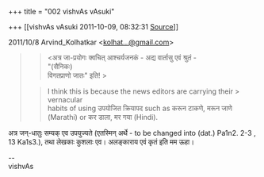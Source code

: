 +++
title = "002 vishvAs vAsuki"

+++
[[vishvAs vAsuki	2011-10-09, 08:32:31 [Source](https://groups.google.com/g/samskrita/c/nj46Z_JA3WA)]]



  
  

2011/10/8 Arvind_Kolhatkar \<[kolhat...@gmail.com]()\>

  

> 
> > \<अत्र जा-प्रयोगः क्वचित् आश्चर्यजनकं - अद्य वार्तासु एवं श्रुतं -  
> "(सैनिकः)  
> विगतप्राणो जातः" इति! \>  
>   
> > 
> > I think this is because the news editors are carrying their > vernacular  
> habits of using उपयोजित क्रियापद such as करून टाकणे, मरून जाणे  
> (Marathi) or कर डाला, मर गया (Hindi).  
>   

अत्र जन्-धातुः सम्यक् एव उपयुज्यते (एतस्मिन् अर्थे - to be changed into (dat.) Pa1n2. 2-3 , 13 Ka1s3.), तथा लेखकाः कुशलाः एव। अलङ्काराय एवं कृतं इति मम ऊहा।  
  
--  
vishvAs  
  
  

  

